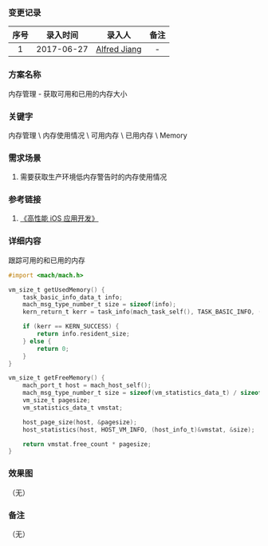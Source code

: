 ### 变更记录

| 序号 | 录入时间 | 录入人 | 备注 |
|:--------:|:--------:|:--------:|:--------:|
| 1 | 2017-06-27 | [Alfred Jiang](https://github.com/viktyz) | - |

### 方案名称

内存管理 - 获取可用和已用的内存大小

### 关键字

内存管理 \ 内存使用情况 \ 可用内存 \ 已用内存 \ Memory

### 需求场景

1. 需要获取生产环境低内存警告时的内存使用情况

### 参考链接

1. [《高性能 iOS 应用开发》](https://book.douban.com/subject/27013752/)

### 详细内容

跟踪可用的和已用的内存

```objective-c
#import <mach/mach.h>

vm_size_t getUsedMemory() {
    task_basic_info_data_t info;
    mach_msg_type_number_t size = sizeof(info);
    kern_return_t kerr = task_info(mach_task_self(), TASK_BASIC_INFO, (task_info_t)&info, &size);

    if (kerr == KERN_SUCCESS) {
        return info.resident_size;
    } else {
        return 0;
    }
}

vm_size_t getFreeMemory() {
    mach_port_t host = mach_host_self();
    mach_msg_type_number_t size = sizeof(vm_statistics_data_t) / sizeof(integer_t);
    vm_size_t pagesize;
    vm_statistics_data_t vmstat;

    host_page_size(host, &pagesize);
    host_statistics(host, HOST_VM_INFO, (host_info_t)&vmstat, &size);

    return vmstat.free_count * pagesize;
}
```

### 效果图
（无）

### 备注
（无）